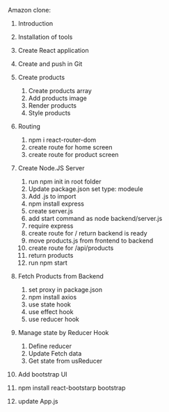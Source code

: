 Amazon clone:

1. Introduction
2. Installation of tools
3. Create React application
4. Create and push in Git

5. Create products

   1. Create products array
   2. Add products image
   3. Render products
   4. Style products

6. Routing

   1. npm i react-router-dom
   2. create route for home screen
   3. create route for product screen

7. Create Node.JS Server
   1. run npm init in root folder
   2. Update package.json set type: modeule
   3. Add .js to import
   4. npm install express
   5. create server.js
   6. add start command as node backend/server.js
   7. require express
   8. create route for / return backend is ready
   9. move products.js from frontend to backend
   10. create route for /api/products
   11. return products
   12. run npm start

8. Fetch Products from Backend
   1. set proxy in package.json
   2. npm install axios
   3. use state hook
   4. use effect hook
   5. use reducer hook

9. Manage state by Reducer Hook
   1. Define reducer
   2. Update Fetch data
   3. Get state from usReducer
   
10. Add bootstrap UI
   1. npm install react-bootstarp bootstrap
   2. update App.js